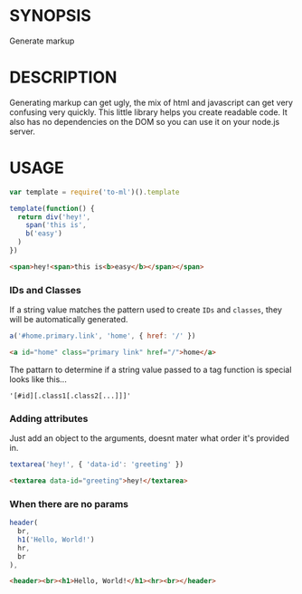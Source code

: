 # SYNOPSIS
Generate markup

# DESCRIPTION
Generating markup can get ugly, the mix of html and javascript can
get very confusing very quickly. This little library helps you create 
readable code. It also has no dependencies on the DOM so you can use 
it on your node.js server.

# USAGE
```js
var template = require('to-ml')().template
```

```js
template(function() {
  return div('hey!',
    span('this is', 
    b('easy')
  )
})
```

```html
<span>hey!<span>this is<b>easy</b></span></span>
```

### IDs and Classes
If a string value matches the pattern used to create `IDs` and `classes`, they
will be automatically generated. 

```js
a('#home.primary.link', 'home', { href: '/' })
```

```html
<a id="home" class="primary link" href="/">home</a>
```

The pattarn to determine if a string value passed to a tag function is special 
looks like this...

```
'[#id][.class1[.class2[...]]]'
```

### Adding attributes
Just add an object to the arguments, doesnt mater what order it's provided in.
```js
textarea('hey!', { 'data-id': 'greeting' })
```

```html
<textarea data-id="greeting">hey!</textarea>
```

### When there are no params
```js
header(
  br,
  h1('Hello, World!')
  hr,
  br
),
```

```html
<header><br><h1>Hello, World!</h1><hr><br></header>
```

